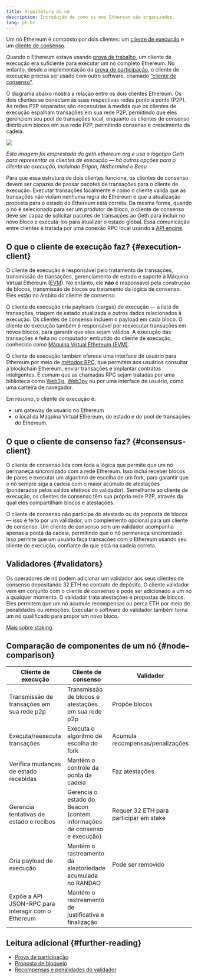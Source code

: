 ```yaml
---
title: Arquitetura do nó
description: Introdução de como os nós Ethereum são organizados.
lang: pt-br
---
```


Um nó Ethereum é composto por dois clientes: um [cliente de execução](/developers/docs/nodes-and-clients/#execution-clients) e um [cliente de consenso](/developers/docs/nodes-and-clients/#consensus-clients).

Quando o Ethereum estava usando [prova de trabalho](/developers/docs/consensus-mechanisms/pow/), um cliente de execução era suficiente para executar um nó completo Ethereum. No entanto, desde a implementação da [prova de participação](/developers/docs/consensus-mechanisms/pos/), o cliente de execução precisa ser usado com outro software, chamado [“cliente de consenso”](/developers/docs/nodes-and-clients/#consensus-clients).

O diagrama abaixo mostra a relação entre os dois clientes Ethereum. Os dois clientes se conectam às suas respectivas redes ponto a ponto (P2P). As redes P2P separadas são necessárias à medida que os clientes de execução espalham transações em sua rede P2P, permitindo que eles gerenciem seu pool de transações local, enquanto os clientes de consenso distribuem blocos em sua rede P2P, permitindo consenso e crescimento da cadeia.

![](node-architecture-text-background.png)

_Esta imagem foi emprestada do geth.ethereum.org e usa o logotipo Geth para representar os clientes de execução — há outras opções para o cliente de execução, incluindo Erigon, Nethermind e Besu_

Para que essa estrutura de dois clientes funcione, os clientes de consenso devem ser capazes de passar pacotes de transações para o cliente de execução. Executar transações localmente é como o cliente valida que as transações não violam nenhuma regra do Ethereum e que a atualização proposta para o estado do Ethereum está correta. Da mesma forma, quando o nó é selecionado para ser um produtor de bloco, o cliente de consenso deve ser capaz de solicitar pacotes de transações ao Geth para incluir no novo bloco e executá-los para atualizar o estado global. Essa comunicação entre clientes é tratada por uma conexão RPC local usando a [API engine](https://github.com/ethereum/execution-apis/blob/main/src/engine/common.md).

## O que o cliente de execução faz? {#execution-client}

O cliente de execução é responsável pelo tratamento de transações, transmissão de transações, gerenciamento de estado e suporte à Máquina Virtual Ethereum ([EVM](/developers/docs/evm/)). No entanto, ele **não** é responsável pela construção de blocos, transmissão de blocos ou tratamento da lógica de consenso. Eles estão no âmbito do cliente de consenso.

O cliente de execução cria payloads (cargas) de execução — a lista de transações, triagem de estado atualizada e outros dados relacionados à execução. Os clientes de consenso incluem o payload em cada bloco. O cliente de execução também é responsável por reexecutar transações em novos blocos, para garantir que eles sejam válidos. A execução das transações é feita no computador embutido do cliente de execução, conhecido como [Máquina Virtual Ethereum (EVM)](/developers/docs/evm).

O cliente de execução também oferece uma interface de usuário para Ethereum por meio de [métodos RPC](/developers/docs/apis/json-rpc), que permitem aos usuários consultar a blockchain Ethereum, enviar transações e implantar contratos inteligentes. É comum que as chamadas RPC sejam tratadas por uma biblioteca como [Web3js](https://web3js.readthedocs.io/en/v1.8.0/), [Web3py](https://web3py.readthedocs.io/en/v5/) ou por uma interface de usuário, como uma carteira de navegador.

Em resumo, o cliente de execução é:

- um gateway de usuário no Ethereum
- o local da Máquina Virtual Ethereum, do estado e do pool de transações do Ethereum.

## O que o cliente de consenso faz? {#consensus-client}

O cliente de consenso lida com toda a lógica que permite que um nó permaneça sincronizado com a rede Ethereum. Isso inclui receber blocos de pares e executar um algoritmo de escolha de um fork, para garantir que o nó sempre siga a cadeia com o maior acúmulo de atestações (ponderados pelos saldos efetivos do validador). Semelhante ao cliente de execução, os clientes de consenso têm sua própria rede P2P, através da qual eles compartilham blocos e atestações.

O cliente de consenso não participa do atestado ou da proposta de blocos — isso é feito por um validador, um complemento opcional para um cliente de consenso. Um cliente de consenso sem um validador acompanha apenas a ponta da cadeia, permitindo que o nó permaneça sincronizado. Isso permite que um usuário faça transações com o Ethereum usando seu cliente de execução, confiante de que está na cadeia correta.

## Validadores {#validators}

Os operadores de nó podem adicionar um validador aos seus clientes de consenso depositando 32 ETH no contrato de depósito. O cliente validador vem em conjunto com o cliente de consenso e pode ser adicionado a um nó a qualquer momento. O validador trata atestações e propostas de blocos. Eles permitem que um nó acumule recompensas ou perca ETH por meio de penalidades ou remoções. Executar o software do validador também torna um nó qualificado para propor um novo bloco.

[Mais sobre staking](/staking/).

## Comparação de componentes de um nó {#node-comparison}

| Cliente de execução                                | Cliente de consenso                                                     | Validador                              |
| -------------------------------------------------- | ----------------------------------------------------------------------- | -------------------------------------- |
| Transmissão de transações em sua rede p2p          | Transmissão de blocos e atestações em sua rede p2p                      | Propõe blocos                          |
| Executa/reexecuta transações                       | Executa o algoritmo de escolha do fork                                  | Acumula recompensas/penalizações       |
| Verifica mudanças de estado recebidas              | Mantém o controle da ponta da cadeia                                    | Faz atestações                         |
| Gerencia tentativas de estado e recibos            | Gerencia o estado do Beacon (contém informações de consenso e execução) | Requer 32 ETH para participar em stake |
| Cria payload de execução                           | Mantém o rastreamento da aleatoriedade acumulada no RANDAO              | Pode ser removido                      |
| Expõe a API JSON-RPC para interagir com o Ethereum | Mantém o rastreamento de justificativa e finalização                    |                                        |

## Leitura adicional {#further-reading}

- [Prova de participação](/developers/docs/consensus-mechanisms/pos)
- [Proposta de bloqueio](/developers/docs/consensus-mechanisms/pos/block-proposal)
- [Recompensas e penalidades do validador](/developers/docs/consensus-mechanisms/pos/rewards-and-penalties)
